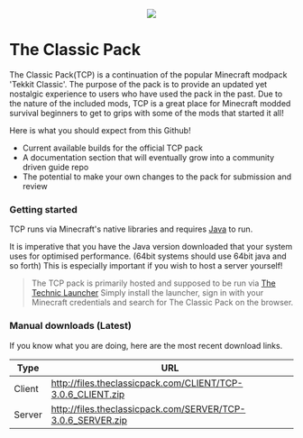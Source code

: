 <p align="center">
  <img src="https://i.imgur.com/cP0bl4A.png">
</p>

# The Classic Pack

The Classic Pack(TCP) is a continuation of the popular Minecraft modpack 'Tekkit Classic'. The purpose of the pack is to provide an updated yet nostalgic experience to users who have used the pack in the past.
Due to the nature of the included mods, TCP is a great place for Minecraft modded survival beginners to get to grips with some of the mods that started it all!

Here is what you should expect from this Github!
  - Current available builds for the official TCP pack 
  - A documentation section that will eventually grow into a community driven guide repo
  - The potential to make your own changes to the pack for submission and review
### Getting started

TCP runs via Minecraft's native libraries and requires [Java](https://java.com/en/download/) to run.

It is imperative that you have the Java version downloaded that your system uses for optimised performance. (64bit systems should use 64bit java and so forth) This is especially important if you wish to host a server yourself!
>The TCP pack is primarily hosted and supposed to be run via [The Technic Launcher](https://www.technicpack.net/download)
>Simply install the launcher, sign in with your Minecraft credentials and search for The Classic Pack on the browser.

### Manual downloads (Latest)
If you know what you are doing, here are the most recent download links.

| Type | URL |
| ------ | ------ |
| Client | http://files.theclassicpack.com/CLIENT/TCP-3.0.6_CLIENT.zip |
| Server | http://files.theclassicpack.com/SERVER/TCP-3.0.6_SERVER.zip |
